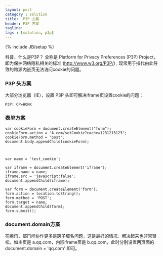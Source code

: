 ```yaml
---
layout: post
category : solution
title:  P3P 方案
header: P3P 方案
tagline:
tags : [solution, p3p]
---
```

{% include JB/setup %}

科普，什么是P3P？ 全称是 Platform for Privacy Preferences (P3P) Project， 即为保护网络隐私相关的标准 (http://www.w3.org/P3P/) ,
现常用于指代由此导致的跨源内嵌页无法访问cookie的问题。

### P3P 头方案

大部分浏览器（IE），设置 P3P 头即可解决iframe页设置cookie的问题：

    P3P: CP=HONK

### 表单方案


    var cookieForm = document.createElement("form");
    cookieForm.action = "A.com/setCookie?cache=1231213123";
    cookieForm.method = "post";
    document.body.appendChild(cookieForm);



    var name = 'test_cookie';

    var iframe = document.createElement('iframe');
    iframe.name = name;
    iframe.src = 'javascript:false';
    document.appendChild(iframe);

    var form = document.createElement('form');
    form.action = location.toString();
    form.method = 'POST';
    form.target = name;
    document.appendChild(form);
    form.submit();


### document.domain方案

在腾讯，部门间协作更多是跨子域名问题，这是最好的情况，解决起来也非常轻松。如主页是 a.qq.com，内嵌iframe页是 b.qq.com，此时分别设置两页面的 document.domain = 'qq.com' 即可。